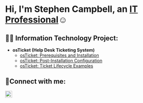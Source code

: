 <h1>Hi, I'm Stephen Campbell, an <a href="https://linkedin.com/in/stephen-campbell-8b4676358">IT Professional</a>☺</h1>

<h2>👨‍💻 Information Technology Project:</h2>

- <b>osTicket (Help Desk Ticketing System)</b>
  - [osTicket: Prerequisites and Installation](https://github.com/jaxsonjames1023/osticket-prereqs)
  - [osTicket: Post-Installation Configuration](https://github.com/jaxsonjames1023/osticket-Post-Installation-Configuration)
  - [osTicket: Ticket Lifecycle Examples](https://github.com/jaxsonjames1023/os-ticket-Ticket-Examples)


<h2>🤳Connect with me:</h2>


[<img align="left" alt="Josh | LinkedIn" width="22px" src="https://cdn.jsdelivr.net/npm/simple-icons@v3/icons/linkedin.svg" />][linkedin]



[twitter]: https://twitter.com/
[instagram]: https://www.instagram.com/
[linkedin]: https://linkedin.com/in/stephen-campbell-8b4676358
